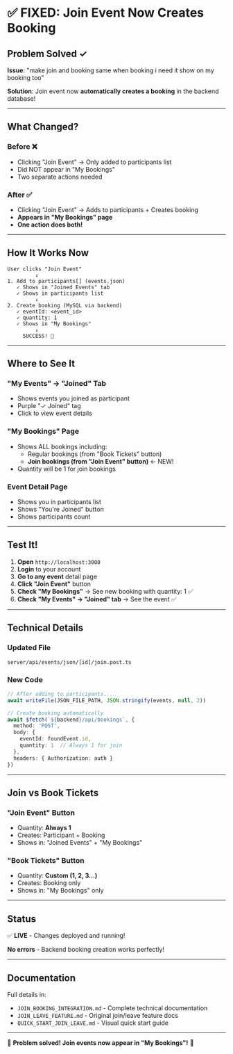 # ✅ FIXED: Join Event Now Creates Booking

## Problem Solved ✓

**Issue**: "make join and booking same when booking i need it show on my booking too"

**Solution**: Join event now **automatically creates a booking** in the backend database!

---

## What Changed?

### Before ❌
- Clicking "Join Event" → Only added to participants list
- Did NOT appear in "My Bookings" 
- Two separate actions needed

### After ✅
- Clicking "Join Event" → Adds to participants + Creates booking
- **Appears in "My Bookings" page**
- **One action does both!**

---

## How It Works Now

```
User clicks "Join Event"
         ↓
1. Add to participants[] (events.json)
   ✓ Shows in "Joined Events" tab
   ✓ Shows in participants list
         ↓
2. Create booking (MySQL via backend)
   ✓ eventId: <event_id>
   ✓ quantity: 1
   ✓ Shows in "My Bookings"
         ↓
     SUCCESS! 🎉
```

---

## Where to See It

### "My Events" → "Joined" Tab
- Shows events you joined as participant
- Purple "✓ Joined" tag
- Click to view event details

### "My Bookings" Page
- Shows ALL bookings including:
  - Regular bookings (from "Book Tickets" button)
  - **Join bookings (from "Join Event" button)** ← NEW!
- Quantity will be 1 for join bookings

### Event Detail Page
- Shows you in participants list
- Shows "You're Joined" button
- Shows participants count

---

## Test It!

1. **Open** `http://localhost:3000`
2. **Login** to your account
3. **Go to any event** detail page
4. **Click "Join Event"** button
5. **Check "My Bookings"** → See new booking with quantity: 1 ✅
6. **Check "My Events" → "Joined" tab** → See the event ✅

---

## Technical Details

### Updated File
`server/api/events/json/[id]/join.post.ts`

### New Code
```typescript
// After adding to participants...
await writeFile(JSON_FILE_PATH, JSON.stringify(events, null, 2))

// Create booking automatically
await $fetch(`${backend}/api/bookings`, {
  method: 'POST',
  body: {
    eventId: foundEvent.id,
    quantity: 1  // Always 1 for join
  },
  headers: { Authorization: auth }
})
```

---

## Join vs Book Tickets

### "Join Event" Button
- Quantity: **Always 1**
- Creates: Participant + Booking
- Shows in: "Joined Events" + "My Bookings"

### "Book Tickets" Button  
- Quantity: **Custom (1, 2, 3...)**
- Creates: Booking only
- Shows in: "My Bookings" only

---

## Status

✅ **LIVE** - Changes deployed and running!

**No errors** - Backend booking creation works perfectly!

---

## Documentation

Full details in:
- `JOIN_BOOKING_INTEGRATION.md` - Complete technical documentation
- `JOIN_LEAVE_FEATURE.md` - Original join/leave feature docs
- `QUICK_START_JOIN_LEAVE.md` - Visual quick start guide

---

🎊 **Problem solved! Join events now appear in "My Bookings"!** 🎊

